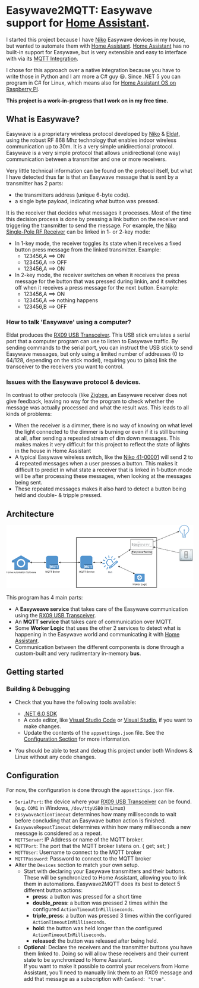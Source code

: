 # Easywave2MQTT: Easywave support for [Home Assistant](https://www.home-assistant.io/).
I started this project because I have [Niko](https://www.niko.eu/) Easywave devices in my house, but wanted to automate them with [Home Assistant](https://www.home-assistant.io/).  [Home Assistant](https://www.home-assistant.io/) has no built-in support for Easywave, but is very extensible and easy to interface with via its [MQTT Integration](https://www.home-assistant.io/integrations/mqtt/).

I chose for this approach over a native integration because you have to write those in Python and I am more a C# guy :smiley:. Since .NET 5 you can program in C# for Linux, which means also for [Home Assistant OS on Raspberry PI](https://www.home-assistant.io/installation/raspberrypi).

**This project is a work-in-progress that I work on in my free time.**

## What is Easywave?

Easywave is a proprietary wireless protocol developed by [Niko](https://www.niko.eu/) & [Eldat](https://www.eldat.de/), using the robust RF 868 Mhz technology that enables indoor wireless communication up to 30m.  It is a very simple unidirectional protocol. Easywave is a very simple protocol that allows unidirectional (one way) communication between a transmitter and one or more receivers.

Very little technical information can be found on the protocol itself, but what I have detected thus far is that an Easywave message that is sent by a transmitter has 2 parts:

- the transmitters address (unique 6-byte code).
- a single byte payload, indicating what button was pressed.

It is the receiver that decides what messages it processes.  Most of the time this decision process is done by pressing a link button
on the receiver and triggering the transmitter to send the message. For example, the 
[Niko Single-Pole RF Receiver](https://www.niko.eu/en/products/switching-material-and-socket-outlets/wireless-solutions/one-channel-flush-mounting-wireless-receiver-single-pole-potential-free-productmodel-niko-3f9e1469-93a4-5b9e-94aa-da26caa6a03a)
can be linked in 1- or 2-key mode:

- In 1-key mode, the receiver toggles its state when it receives a fixed button press message from the linked transmitter.
  Example:
  - 123456,A ==> ON
  - 123456,A ==> OFF
  - 123456,A ==> ON
- In 2-key mode, the receiver switches on when it receives the press message for the button that was pressed during linkin, and it switches off when it receives a press message for the next button.
  Example:
  - 123456,A ==> ON
  - 123456,A ==> nothing happens
  - 123456,B ==> OFF

### How to talk 'Easywave' using a computer?

Eldat produces the [RX09 USB Transceiver](https://www.eldat.de/produkte/schnittstellen/rx09e_en.html). This USB stick emulates a serial port that a computer program can use to listen to Easywave traffic. By sending commands to the serial port, you can instruct the USB stick to send Easywave messages, but only using a limited number of addresses (0 to 64/128, depending on the stick model), requiring you to (also) link the transceiver to the receivers you want to control.

### Issues with the Easywave protocol & devices.

In contrast to other protocols (like [Zigbee](https://en.wikipedia.org/wiki/Zigbee), an Easywave receiver does not give feedback, leaving no way for the program to check whether the message was actually processed and what the result was.  This leads to all kinds of problems:

- When the receiver is a dimmer, there is no way of knowing on what level the light connected to the dimmer is burning or even if it is still burning at all, after sending a repeated stream of dim down messages.
  This makes makes it very difficult for this project to reflect the state of lights in the house in Home Assistant
- A typical Easywave wireless switch, like the [Niko 41-00001](https://www.niko.eu/en/products/wireless-controls/wireless-switch-with-two-buttons-productmodel-niko-fbacd5f6-94fc-5ce9-af7c-7394469b12c0) will send 2 to 4 repeated messages when a user presses a button.  This makes it difficult to predict in what state a receiver that is linked in 1-button mode will be after processing these messages, when looking at the messages being sent.
- These repeated messages makes it also hard to detect a button being held and double- & tripple pressed.

## Architecture

![Easywave2MQTT Architecture](./architecture.png)

This program has 4 main parts:

- A **Easyweave service** that takes care of the Easywave communication using the [RX09 USB Transceiver](https://www.eldat.de/produkte/schnittstellen/rx09e_en.html).
- An **MQTT service** that takes care of communication over MQTT.
- Some **Worker Logic** that uses the other 2 services to detect what is happening in the Easywave world and 
  communicating it with [Home Assistant](https://www.home-assistant.io/).
- Communication between the different components is done through a custom-built and very rudimentary in-memory **bus**.

## Getting started

### Building & Debugging

- Check that you have the following tools available:

  - [.NET 6.0 SDK](https://dotnet.microsoft.com/en-us/download/dotnet/6.0)
  - A code editor, like [Visual Studio Code](https://code.visualstudio.com/) or [Visual Studio](https://visualstudio.microsoft.com/), if you want to make changes.
  - Update the contents of the `appsettings.json` file.  See the [Configuration Section](#configuration) for more information.
- You should be able to test and debug this project under both Windows & Linux without any code changes.

## Configuration

For now, the configuration is done through the `appsettings.json` file.

- `SerialPort`: the device where your [RX09 USB Transceiver](https://www.eldat.de/produkte/schnittstellen/rx09e_en.html) can be found.  (e.g. `COM1` in Windows, `/dev/ttyUSB0` in Linux)
- `EasywaveActionTimeout` determines how many milliseconds to wait before concluding that an Easywave button action is finished.
- `EasywaveRepeatTimeout` determines within how many milliseconds a new message is considered as a repeat.
- `MQTTServer`: IP Address or name of the MQTT broker.
- `MQTTPort`: The port that the MQTT broker listens on. { get; set; }
- `MQTTUser`: Username to connect to the MQTT broker
- `MQTTPassword`: Password to connect to the MQTT broker
- Alter the `Devices` section to match your own setup.
  - Start with declaring your Easywave transmitters and their buttons.  These will be synchronized to Home Assistant, allowing you to link them in automations.  Easywave2MQTT does its best to detect 5 different button actions:
    - **press**: a button was pressed for a short time
    - **double_press**: a button was pressed 2 times within the configured `ActionTimeoutInMilliseconds`.
    - **triple_press**: a button was pressed 3 times within the configured `ActionTimeoutInMilliseconds`.
    - **hold**: the button was held longer than the configured `ActionTimeoutInMilliseconds`.
    - **released**: the button was released after being held.
  - **Optional**: Declare the receivers and the transmitter buttons you have them linked to.  Doing so will allow these receivers and their current state to be synchronized to Home Assistant.  
  If you want to make it possible to control your receivers from Home Assistant, you'll need to manually link them to an RX09 message and add that message as a subscription with `CanSend: "true"`.

